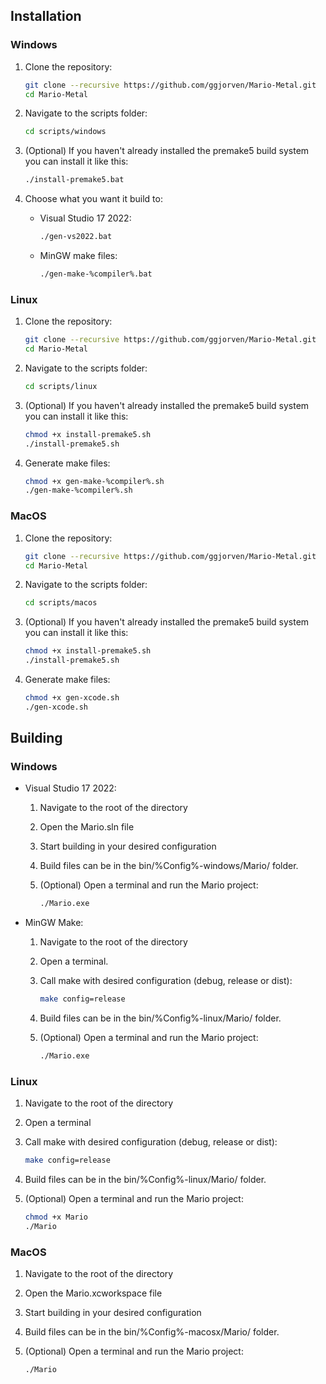 ## Installation

### Windows

1. Clone the repository:
    ```sh
    git clone --recursive https://github.com/ggjorven/Mario-Metal.git
    cd Mario-Metal
    ```

2. Navigate to the scripts folder:
    ```sh
    cd scripts/windows
    ```

3. (Optional) If you haven't already installed the premake5 build system you can install it like this:
    ```sh
    ./install-premake5.bat
    ```

4. Choose what you want it build to:
    - Visual Studio 17 2022:
        ```sh
        ./gen-vs2022.bat
        ```
    - MinGW make files:
        ```sh
        ./gen-make-%compiler%.bat
        ```

### Linux

1. Clone the repository:
    ```sh
    git clone --recursive https://github.com/ggjorven/Mario-Metal.git
    cd Mario-Metal
    ```

2. Navigate to the scripts folder:
    ```sh
    cd scripts/linux
    ```

3. (Optional) If you haven't already installed the premake5 build system you can install it like this:
    ```sh
    chmod +x install-premake5.sh
    ./install-premake5.sh
    ```

4. Generate make files:
    ```sh
    chmod +x gen-make-%compiler%.sh
    ./gen-make-%compiler%.sh
    ```

### MacOS

1. Clone the repository:
    ```sh
    git clone --recursive https://github.com/ggjorven/Mario-Metal.git
    cd Mario-Metal
    ```

2. Navigate to the scripts folder:
    ```sh
    cd scripts/macos
    ```

3. (Optional) If you haven't already installed the premake5 build system you can install it like this:
    ```sh
    chmod +x install-premake5.sh
    ./install-premake5.sh
    ```

4. Generate make files:
    ```sh
    chmod +x gen-xcode.sh
    ./gen-xcode.sh
    ```

## Building

### Windows
- Visual Studio 17 2022:
    1. Navigate to the root of the directory
    2. Open the Mario.sln file
    3. Start building in your desired configuration
    4. Build files can be in the bin/%Config%-windows/Mario/ folder.
    5. (Optional) Open a terminal and run the Mario project:

        ```sh
        ./Mario.exe 
        ```

- MinGW Make:
    1. Navigate to the root of the directory
    2. Open a terminal.
    3. Call make with desired configuration (debug, release or dist):

        ```sh
        make config=release
        ```

    5. Build files can be in the bin/%Config%-linux/Mario/ folder.
    6. (Optional) Open a terminal and run the Mario project:
        ```sh
        ./Mario.exe 
        ```

### Linux

1. Navigate to the root of the directory
2. Open a terminal
3. Call make with desired configuration (debug, release or dist):

    ```sh
    make config=release
    ```

5. Build files can be in the bin/%Config%-linux/Mario/ folder.
6. (Optional) Open a terminal and run the Mario project:

    ```sh
    chmod +x Mario
    ./Mario
    ```

### MacOS
1. Navigate to the root of the directory
2. Open the Mario.xcworkspace file
3. Start building in your desired configuration
4. Build files can be in the bin/%Config%-macosx/Mario/ folder.
5. (Optional) Open a terminal and run the Mario project:

    ```sh
    ./Mario
    ```